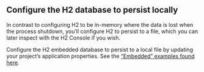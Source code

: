 ## Configure the H2 database to persist locally
In contrast to configuring H2 to be in-memory where the data is lost when the process shutdown, you’ll configure H2 to persist to a file, which you can later inspect with the H2 Console if you wish.

Configure the H2 embedded database to persist to a local file by updating your project’s application properties. See the [“Embedded” examples found here](http://www.h2database.com/html/cheatSheet.html).